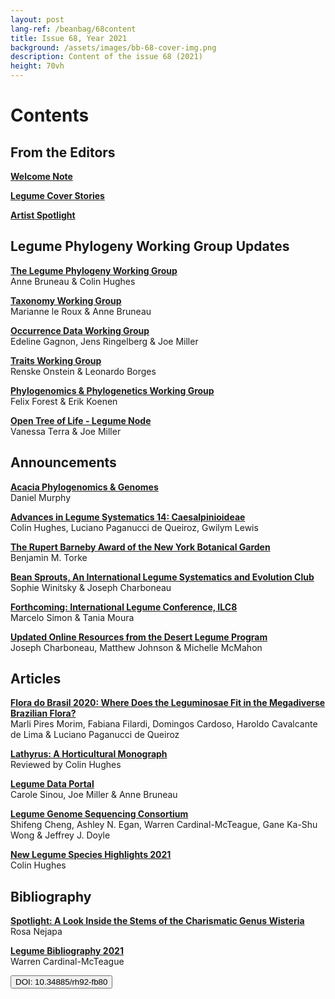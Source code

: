 ```yaml
---
layout: post
lang-ref: /beanbag/68content
title: Issue 68, Year 2021
background: /assets/images/bb-68-cover-img.png
description: Content of the issue 68 (2021)
height: 70vh
---
```


# Contents


## From the Editors

**[Welcome Note](/beanbag/68/issue-68-welcome-note/)**

**[Legume Cover Stories](/beanbag/68/issue-68-legume-cover-stories)**

**[Artist Spotlight](/beanbag/68/issue-68-artist-spotlight)**

## Legume Phylogeny Working Group Updates

**[The Legume Phylogeny Working Group](/beanbag/68/issue-68-legume-phylogeny-working-group)**  
Anne Bruneau & Colin Hughes  

**[Taxonomy Working Group](/beanbag/68/issue-68-taxonomy-working-group)**   
Marianne le Roux & Anne Bruneau  

**[Occurrence Data Working Group](/beanbag/68/issue-68-occurrence-data-working-group)**  
Edeline Gagnon, Jens Ringelberg & Joe Miller  

**[Traits Working Group](/beanbag/68/issue-68-traits-working-group)**  
Renske Onstein & Leonardo Borges  

**[Phylogenomics & Phylogenetics Working Group](/beanbag/68/issue-68-phylogenomics-phylogenetics-working-group)**  
Felix Forest & Erik Koenen  

**[Open Tree of Life - Legume Node](/beanbag/68/issue-68-open-tree-of-life)**  
Vanessa Terra & Joe Miller  

## Announcements

**[Acacia Phylogenomics & Genomes](/beanbag/68/issue-68-acacia-phylogenomics-genomes)**  
Daniel Murphy  

**[Advances in Legume Systematics 14: Caesalpinioideae](/beanbag/68/issue-68-ALS-14)**  
Colin Hughes, Luciano Paganucci de Queiroz, Gwilym Lewis  

**[The Rupert Barneby Award of the New York Botanical Garden](/beanbag/68/issue-68-rupert-barneby)**  
Benjamin M. Torke  

**[Bean Sprouts, An International Legume Systematics and Evolution Club](/beanbag/68/issue-68-bean-sprout)**  
Sophie Winitsky & Joseph Charboneau  

**[Forthcoming: International Legume Conference, ILC8](/beanbag/68/issue-68-ILC8)**  
Marcelo Simon & Tania Moura  

**[Updated Online Resources from the Desert Legume Program](/beanbag/68/issue-68-desert-legume-program)**  
Joseph Charboneau, Matthew Johnson & Michelle McMahon  

## Articles

**[Flora do Brasil 2020: Where Does the Leguminosae Fit in the Megadiverse Brazilian Flora?](/beanbag/68/issue-68-flora-do-brasil)**  
Marli Pires Morim, Fabiana Filardi, Domingos Cardoso, Haroldo Cavalcante de Lima & Luciano Paganucci de Queiroz  

**[Lathyrus: A Horticultural Monograph](/beanbag/68/issue-68-lathyrus)**  
Reviewed by Colin Hughes  

**[Legume Data Portal](/beanbag/68/issue-68-legume-data-portal)**  
Carole Sinou, Joe Miller & Anne Bruneau  

**[Legume Genome Sequencing Consortium](/beanbag/68/issue-68-legume-genome-sequencing-consortium)**  
Shifeng Cheng, Ashley N. Egan, Warren Cardinal-McTeague, Gane Ka-Shu Wong & Jeffrey J. Doyle  

**[New Legume Species Highlights 2021](/beanbag/68/issue-68-new-legume-species-highlights)**  
Colin Hughes  

## Bibliography

**[Spotlight: A Look Inside the Stems of the Charismatic Genus Wisteria](/beanbag/68/issue-68-spotlight)**  
Rosa Nejapa  

**[Legume Bibliography 2021](/beanbag/68/issue-68-legume-bibliography-2021)**  
Warren Cardinal-McTeague  


<form action="https://doi.org/10.34885/rh92-fb80" method="get" target="_blank"><button type="submit">DOI: 10.34885/rh92-fb80</button></form>

